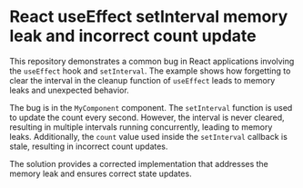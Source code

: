 # React useEffect setInterval memory leak and incorrect count update

This repository demonstrates a common bug in React applications involving the `useEffect` hook and `setInterval`.  The example shows how forgetting to clear the interval in the cleanup function of `useEffect` leads to memory leaks and unexpected behavior.

The bug is in the `MyComponent` component. The `setInterval` function is used to update the count every second. However, the interval is never cleared, resulting in multiple intervals running concurrently, leading to memory leaks.  Additionally, the `count` value used inside the `setInterval` callback is stale, resulting in incorrect count updates.

The solution provides a corrected implementation that addresses the memory leak and ensures correct state updates.